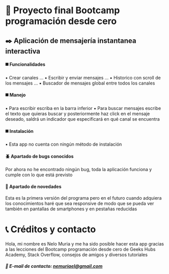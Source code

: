 # :beginner: Proyecto final Bootcamp programación desde cero

## :black_nib: Aplicación de mensajería instantanea interactiva

#### :black_medium_square: Funcionalidades

:black_small_square: Crear canales
...
:black_small_square: Escribir y enviar mensajes
...
:black_small_square: Historico con scroll de los mensajes
...
:black_small_square: Buscador de mensajes global entre todos los canales

#### :black_medium_square: Manejo

:black_small_square: Para escribir escriba en la barra inferior
:black_small_square: Para buscar mensajes escribe el texto que quieras buscar y posteriormente haz click en el mensaje deseado, saldrá un indicador que especificará en qué canal se encuentra

#### :black_medium_square: Instalación

:black_small_square: Esta app no cuenta con ningún método de instalación

#### :beetle: Apartado de bugs conocidos

Por ahora no he encontrado ningún bug, toda la aplicación funciona y cumple con lo que está previsto

#### :rocket: Apartado de novedades

Esta es la primera versión del programa pero en el futuro cuando adquiera los conocimientos haré que sea responsive de modo que se pueda ver también en pantallas de smartphones y en pestañas reducidas

# :telephone_receiver: Créditos y contacto

Hola, mi nombre es Nelo Muria y me ha sido posible hacer esta app gracias a las lecciones del Bootcamp programación desde cero de Geeks Hubs Academy, Stack Overflow, consejos de amigos y diversos tutoriales

##### :e-mail: E-mail de contacto: nemuriael@gmail.com
